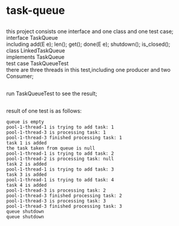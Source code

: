 # task-queue
## 
this project consists one interface and one class and one test case;</br>
interface TaskQueue </br>
including add(E e); len(); get(); done(E e); shutdown(); is_closed();</br>
class LinkedTaskQueue </br>
implements TaskQueue  </br>
test case TaskQueueTest </br>
there are three threads in this test,including one producer and two Consumer; </br>
##
run TaskQueueTest to see the result;</br>
##
result of one test is as follows:</br>
```
queue is empty
pool-1-thread-1 is trying to add task: 1
pool-1-thread-3 is processing task: 1
pool-1-thread-3 finished processing task: 1
task 1 is added
the task taken from queue is null
pool-1-thread-1 is trying to add task: 2
pool-1-thread-2 is processing task: null
task 2 is added
pool-1-thread-1 is trying to add task: 3
task 3 is added
pool-1-thread-1 is trying to add task: 4
task 4 is added
pool-1-thread-3 is processing task: 2
pool-1-thread-3 finished processing task: 2
pool-1-thread-3 is processing task: 3
pool-1-thread-3 finished processing task: 3
queue shutdown
queue shutdown
```


